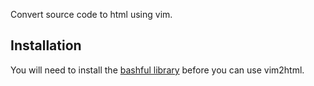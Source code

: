 Convert source code to html using vim.

Installation
------------

You will need to install the
[bashful library](http://github.com/jmcantrell/bashful)
before you can use vim2html.
